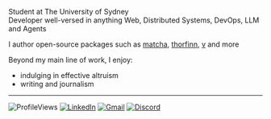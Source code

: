 Student at The University of Sydney \
Developer well-versed in anything Web, Distributed Systems, DevOps, LLM and Agents

I author open-source packages such as [matcha](https://github.com/abyanmajid/matcha), [thorfinn](https://github.com/abyanmajid/thorfinn), [v](https://github.com/abyanmajid/v) and more

Beyond my main line of work, I enjoy:
- indulging in effective altruism
- writing and journalism

---

![ProfileViews](https://komarev.com/ghpvc/?username=abyanmajid&label=views&color=blueviolet) [![LinkedIn](https://img.shields.io/badge/abyanmajid-LinkedIn-blue)](https://www.linkedin.com/in/abyanmajid/) [![Gmail](https://img.shields.io/badge/am@abydyl.net-D14836?style=flat&logo=gmail&logoColor=white)](mailto:abyan@abydyl.net) [![Discord](https://img.shields.io/badge/abyanmajid-%235865F2.svg?style=flat&logo=discord&logoColor=white)](#)
